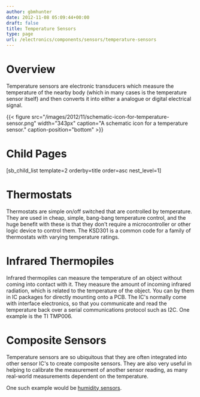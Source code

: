 ```yaml
---
author: gbmhunter
date: 2012-11-08 05:09:44+00:00
draft: false
title: Temperature Sensors
type: page
url: /electronics/components/sensors/temperature-sensors
---
```


# Overview




Temperature sensors are electronic transducers which measure the temperature of the nearby body (which in many cases is the temperature sensor itself) and then converts it into either a analogue or digital electrical signal.



{{< figure src="/images/2012/11/schematic-icon-for-temperature-sensor.png" width="343px" caption="A schematic icon for a temperature sensor." caption-position="bottom" >}}



# Child Pages




[sb_child_list template=2 orderby=title order=asc nest_level=1]




# Thermostats




Thermostats are simple on/off switched that are controlled by temperature. They are used in cheap, simple, bang-bang temperature control, and the huge benefit with these is that they don't require a microcontroller or other logic device to control them. The KSD301 is a common code for a family of thermostats with varying temperature ratings.




# Infrared Thermopiles




Infrared thermopiles can measure the temperature of an object without coming into contact with it. They measure the amount of incoming infrared radiation, which is related to the temperature of the object. You can by them in IC packages for directly mounting onto a PCB. The IC's normally come with interface electronics, so that you communicate and read the temperature back over a serial communications protocol such as I2C. One example is the TI TMP006.




# Composite Sensors




Temperature sensors are so ubiquitous that they are often integrated into other sensor IC's to create composite sensors. They are also very useful in helping to calibrate the measurement of another sensor reading, as many real-world measurements dependent on the temperature.




One such example would be [humidity sensors](http://blog.mbedded.ninja/electronics/components/sensors/humidity-sensors).

